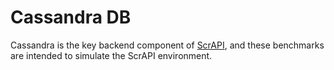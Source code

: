 # Cassandra DB

Cassandra is the key backend component of [ScrAPI](https://github.com/fabianvf/scrapi), and these benchmarks are intended to simulate the ScrAPI environment.